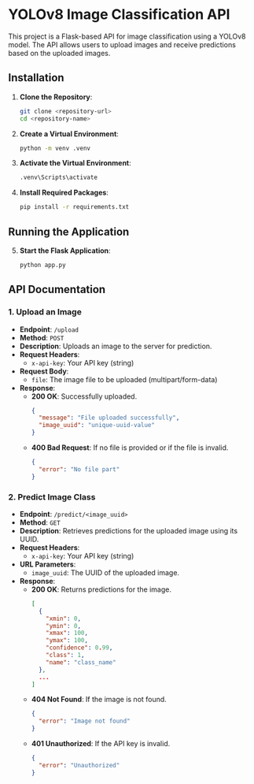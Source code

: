 # YOLOv8 Image Classification API

This project is a Flask-based API for image classification using a YOLOv8 model. The API allows users to upload images and receive predictions based on the uploaded images.

## Installation

1. **Clone the Repository**:
   ```bash
   git clone <repository-url>
   cd <repository-name>
   
2. **Create a Virtual Environment**:
    ```bash
    python -m venv .venv
    
3. **Activate the Virtual Environment**:
    ```bash
    .venv\Scripts\activate

4. **Install Required Packages**:
    ```bash
    pip install -r requirements.txt

## Running the Application

5. **Start the Flask Application**:
    ```bash
    python app.py

## API Documentation

### 1. Upload an Image
- **Endpoint**: `/upload`
- **Method**: `POST`
- **Description**: Uploads an image to the server for prediction.
- **Request Headers**:
  - `x-api-key`: Your API key (string)
- **Request Body**:
  - `file`: The image file to be uploaded (multipart/form-data)
- **Response**:
  - **200 OK**: Successfully uploaded.
    ```json
    {
      "message": "File uploaded successfully",
      "image_uuid": "unique-uuid-value"
    }
    ```
  - **400 Bad Request**: If no file is provided or if the file is invalid.
    ```json
    {
      "error": "No file part"
    }
    ```

### 2. Predict Image Class
- **Endpoint**: `/predict/<image_uuid>`
- **Method**: `GET`
- **Description**: Retrieves predictions for the uploaded image using its UUID.
- **Request Headers**:
  - `x-api-key`: Your API key (string)
- **URL Parameters**:
  - `image_uuid`: The UUID of the uploaded image.
- **Response**:
  - **200 OK**: Returns predictions for the image.
    ```json
    [
      {
        "xmin": 0,
        "ymin": 0,
        "xmax": 100,
        "ymax": 100,
        "confidence": 0.99,
        "class": 1,
        "name": "class_name"
      },
      ...
    ]
    ```
  - **404 Not Found**: If the image is not found.
    ```json
    {
      "error": "Image not found"
    }
    ```
  - **401 Unauthorized**: If the API key is invalid.
    ```json
    {
      "error": "Unauthorized"
    }
    ```

